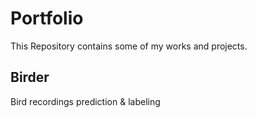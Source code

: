 # Portfolio
This Repository contains some of my works and projects.

## Birder 
Bird recordings prediction & labeling
